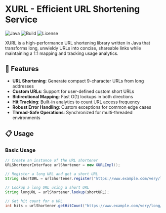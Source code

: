 # XURL - Efficient URL Shortening Service

![Java](https://img.shields.io/badge/Java-11-orange)
![Build](https://img.shields.io/badge/Build-Passing-brightgreen)
![License](https://img.shields.io/badge/License-MIT-blue)

XURL is a high-performance URL shortening library written in Java that transforms long, unwieldy URLs into concise, shareable links while maintaining a 1:1 mapping and tracking usage analytics.

## 🚀 Features

- **URL Shortening**: Generate compact 9-character URLs from long addresses
- **Custom URLs**: Support for user-defined custom short URLs
- **Bidirectional Mapping**: Fast O(1) lookups in both directions
- **Hit Tracking**: Built-in analytics to count URL access frequency
- **Robust Error Handling**: Custom exceptions for common edge cases
- **Thread-Safe Operations**: Synchronized for multi-threaded environments

## 📋 Usage

### Basic Usage

```java
// Create an instance of the URL shortener
URLShortenerInterface urlShortener = new XURLImpl();

// Register a long URL and get a short URL
String shortURL = urlShortener.register("https://www.example.com/very/long/path");

// Lookup a long URL using a short URL
String longURL = urlShortener.lookup(shortURL);

// Get hit count for a URL
int hits = urlShortener.getHitCount("https://www.example.com/very/long/path");
